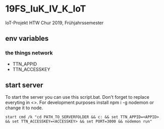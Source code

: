# 19FS_IuK_IV_K_IoT
IoT-Projekt HTW Chur 2019, Frühjahrssemester

## env variables
### the things network
- TTN_APPID
- TTN_ACCESSKEY

## start server
To start the server you can use this script.bat. Don't forget to replace everyting in <>. For development purposes install npm i -g nodemon or change it to node.
```
start cmd /k "cd PATH_TO_SERVERFOLDER && c: && set TTN_APPID=<APPID> && set TTN_ACCESSKEY=<ACCESSKEY> && set PORT=3000 && nodemon run"
```
